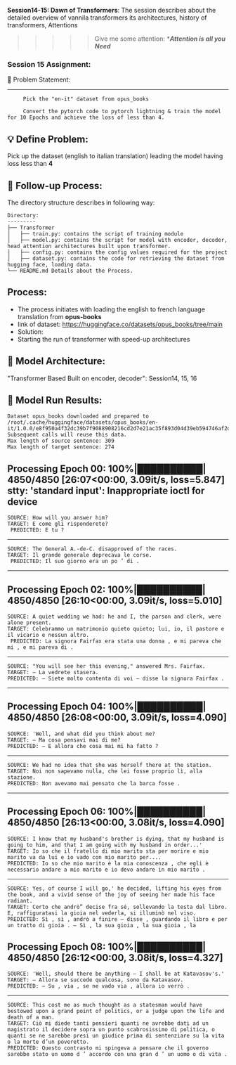 **Session14-15: Dawn of Transformers**: The session describes about the detailed overview of vannila transformers its architectures, history of transformers, Attentions


>>>>> Give me some attention: ******Attention is all you Need*****
  
 
### Session 15 Assignment: 

🔏 Problem Statement:

--------------------

         Pick the "en-it" dataset from opus_books
         
         Convert the pytorch code to pytorch lightning & train the model for 10 Epochs and achieve the loss of less than 4.

    
💡 Define Problem:
------------------
 Pick up the dataset (english to italian translation) leading the model having loss less than **4**
 
🚦 Follow-up Process:
-----------------
 The directory structure describes in following way:

    Directory: 
    ---------
    ├── Transformer
    │   ├── train.py: contains the script of training module
    │   ├── model.py: contains the script for model with encoder, decoder, head attention architectures built upon transformer.
    │   ├── config.py: contains the config values required for the project
    │   ├── dataset.py: contains the code for retrieving the dataset from hugging face, loading data.
    └── README.md Details about the Process.

  Process:
  -------
  * The process initiates with loading the english to french language translation from **opus-books**
  * link of dataset: https://huggingface.co/datasets/opus_books/tree/main
  * Solution:
  * Starting the run of transformer with speed-up architectures


🔑 Model Architecture:
---------------------
 "Transformer Based Built on encoder, decoder": Session14, 15, 16


💊 Model Run Results: 
-------------------

    Dataset opus_books downloaded and prepared to /root/.cache/huggingface/datasets/opus_books/en-it/1.0.0/e8f950a4f32dc39b7f9088908216cd2d7e21ac35f893d04d39eb594746af2daf. Subsequent calls will reuse this data.
    Max length of source sentence: 309
    Max length of target sentence: 274

Processing Epoch 00: 100%|██████████| 4850/4850 [26:07<00:00,  3.09it/s, loss=5.847]
stty: 'standard input': Inappropriate ioctl for device
--------------------------------------------------------------------------------
    SOURCE: How will you answer him?
    TARGET: E come gli risponderete?
     PREDICTED: E tu ?
--------------------------------------------------------------------------------
    SOURCE: The General A.-de-C. disapproved of the races.
    TARGET: Il grande generale deprecava le corse.
     PREDICTED: Il suo giorno era un po ’ di .
--------------------------------------------------------------------------------


Processing Epoch 02: 100%|██████████| 4850/4850 [26:10<00:00,  3.09it/s, loss=5.010]
--------------------------------------------------------------------------------
    SOURCE: A quiet wedding we had: he and I, the parson and clerk, were alone present.
    TARGET: Celebrammo un matrimonio quieto quieto; lui, io, il pastore e il vicario e nessun altro.
     PREDICTED: La signora Fairfax era stata una donna , e mi pareva che mi , e mi pareva di .
--------------------------------------------------------------------------------
    SOURCE: "You will see her this evening," answered Mrs. Fairfax.
    TARGET: — La vedrete stasera.
    PREDICTED: — Siete molto contenta di voi — disse la signora Fairfax .
--------------------------------------------------------------------------------


Processing Epoch 04: 100%|██████████| 4850/4850 [26:08<00:00,  3.09it/s, loss=4.090]
--------------------------------------------------------------------------------
    SOURCE: 'Well, and what did you think about me?
    TARGET: — Ma cosa pensavi mai di me?
    PREDICTED: — E allora che cosa mai mi ha fatto ?
--------------------------------------------------------------------------------
    SOURCE: We had no idea that she was herself there at the station.
    TARGET: Noi non sapevamo nulla, che lei fosse proprio lì, alla stazione.
    PREDICTED: Non avevamo mai pensato che la barca fosse .
--------------------------------------------------------------------------------

Processing Epoch 06: 100%|██████████| 4850/4850 [26:13<00:00,  3.08it/s, loss=4.090]
--------------------------------------------------------------------------------
    SOURCE: I know that my husband's brother is dying, that my husband is going to him, and that I am going with my husband in order...'
    TARGET: Io so che il fratello di mio marito sta per morire e mio marito va da lui e io vado con mio marito per....
    PREDICTED: Io so che mio marito è la mia conoscenza , che egli è necessario andare a mio marito e io devo andare in mio marito .
--------------------------------------------------------------------------------
    SOURCE: Yes, of course I will go,' he decided, lifting his eyes from the book, and a vivid sense of the joy of seeing her made his face radiant.
    TARGET: Certo che andrò” decise fra sé, sollevando la testa dal libro. E, raffiguratasi la gioia nel vederla, si illuminò nel viso.
    PREDICTED: Sì , sì , andrò a finire — disse , guardando il libro e per un tratto di gioia . — Sì , la sua gioia , la sua gioia , la 


Processing Epoch 08: 100%|██████████| 4850/4850 [26:12<00:00,  3.08it/s, loss=4.327]
--------------------------------------------------------------------------------
    SOURCE: 'Well, should there be anything – I shall be at Katavasov's.'
    TARGET: — Allora se succede qualcosa, sono da Katavasov.
    PREDICTED: — Su , via , se ne vado via , allora io verrò .
--------------------------------------------------------------------------------
    SOURCE: This cost me as much thought as a statesman would have bestowed upon a grand point of politics, or a judge upon the life and death of a man.
    TARGET: Ciò mi diede tanti pensieri quanti ne avrebbe dati ad un magistrato il decidere sopra un punto scabrosissimo di politica, o quanti se ne sarebbe presi un giudice prima di sentenziare su la vita o la morte d’un poveretto.
    PREDICTED: Questo contrasto mi spingeva a pensare che il governo sarebbe stato un uomo d ’ accordo con una gran d ’ un uomo o di vita .

 
